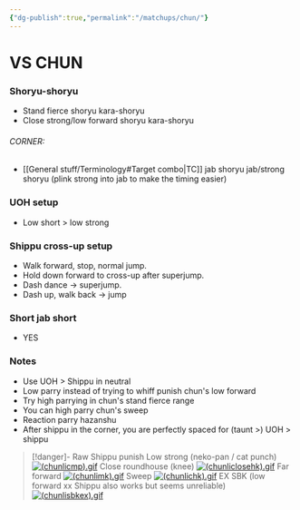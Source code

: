 ```yaml
---
{"dg-publish":true,"permalink":"/matchups/chun/"}
---
```


# VS CHUN
### Shoryu-shoryu
- Stand fierce shoryu kara-shoryu
- Close strong/low forward shoryu kara-shoryu
###### CORNER: 
- [[General stuff/Terminology#Target combo\|TC]] jab shoryu jab/strong shoryu (plink strong into jab to make the timing easier)
### UOH setup
- Low short > low strong
### Shippu cross-up setup
- Walk forward, stop, normal jump.
- Hold down forward to cross-up after superjump. 
- Dash dance -> superjump. 
- Dash up, walk back -> jump
### Short jab short
- YES
### Notes
- Use UOH > Shippu in neutral
- Low parry instead of trying to whiff punish chun's low forward
- Try high parrying in chun's stand fierce range
- You can high parry chun's sweep
- Reaction parry hazanshu
- After shippu in the corner, you are perfectly spaced for (taunt >) UOH > shippu

> [!danger]- Raw Shippu punish
> Low strong (neko-pan / cat punch)
[![(chunlicmp).gif](https://wiki.supercombo.gg/images/f/ff/%28chunlicmp%29.gif)](https://wiki.supercombo.gg/w/File:(chunlicmp).gif)
> Close roundhouse (knee)
[![(chunliclosehk).gif](https://wiki.supercombo.gg/images/7/7f/%28chunliclosehk%29.gif)](https://wiki.supercombo.gg/w/File:(chunliclosehk).gif)
> Far forward
[![(chunlimk).gif](https://wiki.supercombo.gg/images/8/8a/%28chunlimk%29.gif)](https://wiki.supercombo.gg/w/File:(chunlimk).gif)
> Sweep
[![(chunlichk).gif](https://wiki.supercombo.gg/images/c/cb/%28chunlichk%29.gif)](https://wiki.supercombo.gg/w/File:(chunlichk).gif)
> EX SBK (low forward xx Shippu also works but seems unreliable)
[![(chunlisbkex).gif](https://wiki.supercombo.gg/images/6/6d/%28chunlisbkex%29.gif)](https://wiki.supercombo.gg/w/File:(chunlisbkex).gif)
